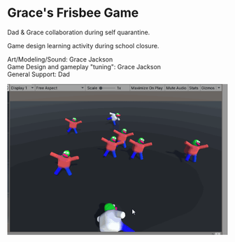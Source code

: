 # Grace's Frisbee Game
Dad &amp; Grace collaboration during self quarantine.
    
Game design learning activity during school closure.    
    
Art/Modeling/Sound: Grace Jackson    
Game Design and gameplay "tuning": Grace Jackson    
General Support: Dad    

![sample](Frisbee.gif)  
